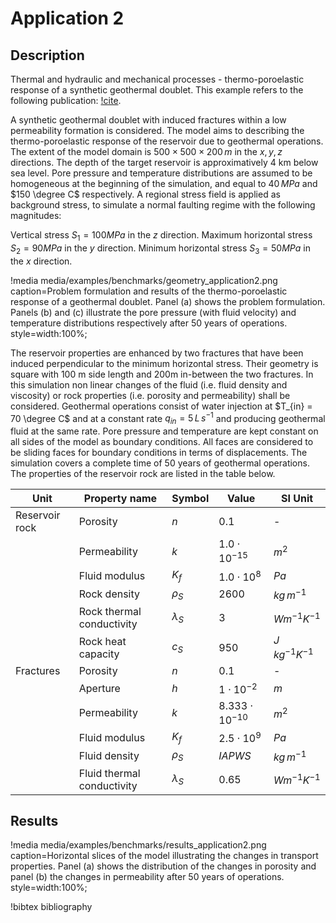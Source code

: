 # Application 2

## Description

Thermal and hydraulic and mechanical processes - thermo-poroelastic response of a synthetic geothermal doublet. This example refers to the following publication: [!cite](cacace2017).

A synthetic geothermal doublet with induced fractures within a low permeability formation is considered. The model aims to describing the thermo-poroelastic response of the reservoir due to geothermal operations. The extent of the model domain is $500 \times 500 \times 200 \,m$ in the $x, y, z$ directions. The depth of the target reservoir is approximatively 4 km below sea level. Pore pressure and temperature distributions are assumed to be homogeneous at the beginning of the simulation, and equal to $40\,MPa$ and $150 \degree C$ respectively. A regional stress field is applied as background stress, to simulate a normal faulting regime with the following magnitudes:

Vertical stress $S_1 = 100 MPa$ in the $z$ direction.
Maximum horizontal stress $S_2 = 90 MPa$ in the $y$ direction.
Minimum horizontal stress $S_3 = 50 MPa$ in the $x$ direction.

!media media/examples/benchmarks/geometry_application2.png
       caption=Problem formulation and results of the thermo-poroelastic response of a geothermal doublet. Panel (a) shows the problem formulation. Panels (b) and (c) illustrate the pore pressure (with fluid velocity) and temperature distributions respectively after 50 years of operations.
       style=width:100%;

The reservoir properties are enhanced by two fractures that have been induced perpendicular to the minimum horizontal stress. Their geometry is square with 100 m side length and 200m in-between the two fractures. In this simulation non linear changes of the fluid (i.e. fluid density and viscosity) or rock properties (i.e. porosity and permeability) shall be considered. Geothermal operations consist of water injection at $T_{in} = 70 \degree C$ and at a constant rate $q_{in} = 5\,L \, s^{-1}$ and producing geothermal fluid at the same rate. Pore pressure and temperature are kept constant on all sides of the model as boundary conditions. All faces are considered to be sliding faces for boundary conditions in terms of displacements. The simulation covers a complete time of 50 years of geothermal operations. The properties of the reservoir rock are listed in the table below.       

|    Unit            | Property name              | Symbol         | Value                | SI Unit              |
|--------------------|----------------------------|----------------|----------------------|----------------------|
|    Reservoir rock  | Porosity                   | $n$          | $0.1$                  | -                    |
|                    | Permeability               | $k$          | $1.0 \cdot 10^{-15}$   | $m^2$                |
|                    | Fluid modulus              | $K_f$        | $1.0 \cdot 10^{8}$     | $Pa$                 |
|                    | Rock density               | $\rho_S$     | $2600$                 | $kg\,m^{-1}$         |
|                    | Rock thermal conductivity  | $\lambda_S$  | $3$                    | $W m^{-1} K^{-1}$    |
|                    | Rock heat capacity         | $c_S$        | $950$                  | $J \, kg^{-1} K^{-1}$|
|   Fractures        | Porosity                   | $n$          | $0.1$                  | -                    |
|                    | Aperture                   | $h$          | $1 \cdot 10^{-2}$      | $m$                  |
|                    | Permeability               | $k$          | $8.333 \cdot 10^{-10}$ | $m^2$                |
|                    | Fluid modulus              | $K_f$        | $2.5 \cdot 10^{9}$     | $Pa$                 |
|                    | Fluid density              | $\rho_S$     | $IAPWS$                | $kg\,m^{-1}$         |
|                    | Fluid thermal conductivity | $\lambda_S$  | $0.65$                 | $W m^{-1} K^{-1}$    |

## Results

!media media/examples/benchmarks/results_application2.png
       caption=Horizontal slices of the model illustrating the changes in transport properties. Panel (a) shows the distribution of the changes in porosity and panel (b) the changes in permeability after 50 years of operations.
       style=width:100%;

!bibtex bibliography
